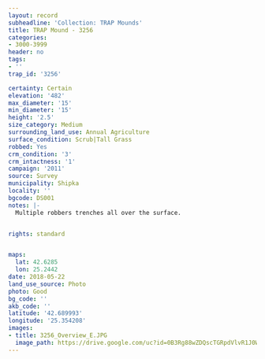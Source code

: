 ```yaml
---
layout: record
subheadline: 'Collection: TRAP Mounds'
title: TRAP Mound - 3256
categories:
- 3000-3999
header: no
tags:
- ''
trap_id: '3256'

certainty: Certain
elevation: '482'
max_diameter: '15'
min_diameter: '15'
height: '2.5'
size_category: Medium
surrounding_land_use: Annual Agriculture
surface_condition: Scrub|Tall Grass
robbed: Yes
crm_condition: '3'
crm_intactness: '1'
campaign: '2011'
source: Survey
municipality: Shipka
locality: ''
bgcode: DS001
notes: |-
  Multiple robbers trenches all over the surface.


rights: standard


maps:
  lat: 42.6285
  lon: 25.2442
date: 2018-05-22
land_use_source: Photo
photo: Good
bg_code: ''
akb_code: ''
latitude: '42.689993'
longitude: '25.354208'
images:
- title: 3256_Overview_E.JPG
  image_path: https://drive.google.com/uc?id=0B3Rg88wZDQscTGRpdVlvR1J0WkU
---
```

